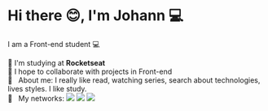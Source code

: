 # Hi there :blush:, I'm Johann :computer:

I am a Front-end student 💻

🚀 I'm studying at **Rocketseat**
<br/>💜 I hope to collaborate with projects in Front-end
<br/> 💬 &nbsp; About me: 
I really like read, watching series, search about technologies, lives styles. I like study. 
<br/> :email: &nbsp; My networks: 
[ ![](https://camo.githubusercontent.com/a493f6833f99fb3c85788d6d9305e6b7a42b838e5ee5d138fd9a8214a7e77472/68747470733a2f2f696d672e736869656c64732e696f2f62616467652f6c696e6b6564696e2d2532333030373742352e7376673f267374796c653d666f722d7468652d6261646765266c6f676f3d6c696e6b6564696e266c6f676f436f6c6f723d7768697465)](https://www.linkedin.com/in/gabrielli-fernandes-johann/) [![](https://img.shields.io/badge/Gmail-D14836?style=for-the-badge&logo=gmail&logoColor=white&link=mailto:gabif.johann@gmail.com)](mailto:gabif.johann@gmail.com) [![](https://img.shields.io/badge/Instagram-E4405F?style=for-the-badge&logo=instagram&logoColor=white)](https://www.instagram.com/gab_johann/)


